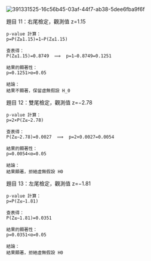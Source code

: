 ![391331525-16c56b45-03af-44f7-ab38-5dee6fba9f6f](https://github.com/user-attachments/assets/e2d51acb-8da7-45b3-9c33-6de5c5d28494)

題目 11：右尾檢定，觀測值 z=1.15

    p-value 計算：
    p=P(Z≥1.15)=1−P(Z≤1.15)

    查表得：
    P(Z≤1.15)=0.8749  ⟹  p=1−0.8749=0.1251

    結果的顯著性：
    p=0.1251>α=0.05

    結論：
    結果不顯著，保留虛無假設 H_0

題目 12：雙尾檢定，觀測值 z=−2.78

    p-value 計算：
    p=2×P(Z≤−2.78)

    查表得：
    P(Z≤−2.78)=0.0027  ⟹  p=2×0.0027=0.0054

    結果的顯著性：
    p=0.0054<α=0.05

    結論：
    結果顯著，拒絕虛無假設 H0

題目 13：左尾檢定，觀測值 z=−1.81

    p-value 計算：
    p=P(Z≤−1.81)

    查表得：
    P(Z≤−1.81)=0.0351

    結果的顯著性：
    p=0.0351<α=0.05

    結論：
    結果顯著，拒絕虛無假設 H0
  
